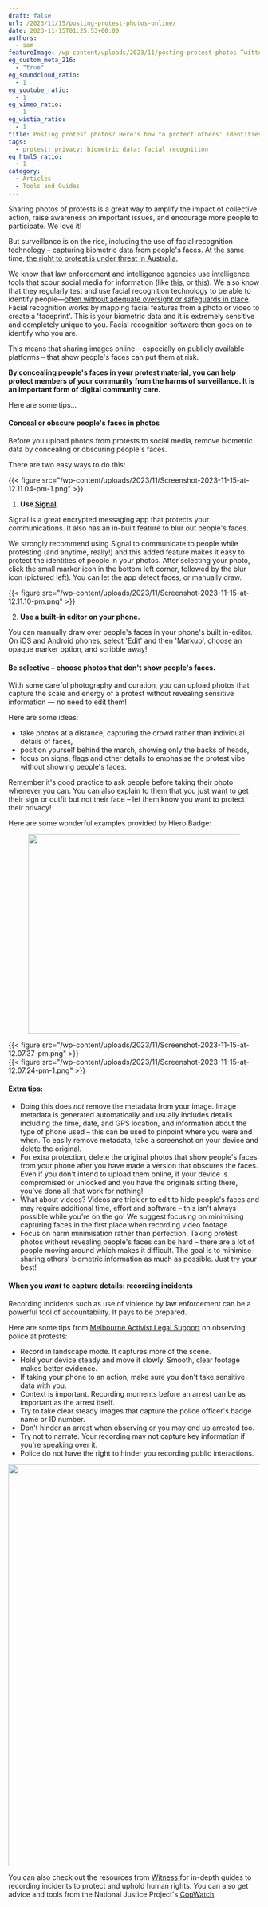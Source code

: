```yaml
---
draft: false
url: /2023/11/15/posting-protest-photos-online/
date: 2023-11-15T01:25:53+00:00
authors:
  - sam
featureImage: /wp-content/uploads/2023/11/posting-protest-photos-Twitter-Post.png
eg_custom_meta_216:
  - "true"
eg_soundcloud_ratio:
  - 1
eg_youtube_ratio:
  - 1
eg_vimeo_ratio:
  - 1
eg_wistia_ratio:
  - 1
title: Posting protest photos? Here's how to protect others' identities
tags:
  - protest; privacy; biometric data; facial recognition
eg_html5_ratio:
  - 1
category:
  - Articles
  - Tools and Guides
---
```

Sharing photos of protests is a great way to amplify the impact of collective action, raise awareness on important issues, and encourage more people to participate. We love it!

But surveillance is on the rise, including the use of facial recognition technology &#8211; capturing biometric data from people's faces. At the same time, <span style="text-decoration: underline;"><a href="https://www.hrlc.org.au/reports-news-commentary/protect-protest">the right to protest is under threat in Australia</a>.</span>

We know that law enforcement and intelligence agencies use intelligence tools that scour social media for information (like [<span style="text-decoration: underline;">this</span>](https://www.theguardian.com/australia-news/2023/nov/06/home-affairs-locate-x-paying-mobile-phone-tracking-tool), or [<span style="text-decoration: underline;">this</span>](https://www.crikey.com.au/2023/10/26/australian-signals-directorate-contract-digital-surveillance/)). We also know that they regularly test and use facial recognition technology to be able to identify people—[<span style="text-decoration: underline;">often without adequate oversight or safeguards in place</span>](https://www.theguardian.com/australia-news/2023/oct/24/australian-federal-police-afp-pimeyes-facial-recognition-facecheck-id-search-engine-platform). Facial recognition works by mapping facial features from a photo or video to create a 'faceprint'. This is your biometric data and it is extremely sensitive and completely unique to you. Facial recognition software then goes on to identify who you are.

This means that sharing images online &#8211; especially on publicly available platforms &#8211; that show people's faces can put them at risk.

**By concealing people's faces in your protest material, you can help protect members of your community from the harms of surveillance. It is an important form of digital community care.**

Here are some tips…

#### **Conceal or obscure people's faces in photos**

Before you upload photos from protests to social media, remove biometric data by concealing or obscuring people's faces.

There are two easy ways to do this:

<div class="wp-block-columns is-layout-flex wp-container-core-columns-layout-15 wp-block-columns-is-layout-flex">
  <div class="wp-block-column is-layout-flow wp-block-column-is-layout-flow" style="flex-basis:33.33%">
{{< figure src="/wp-content/uploads/2023/11/Screenshot-2023-11-15-at-12.11.04-pm-1.png" >}}
  </div>

  <div class="wp-block-column is-layout-flow wp-block-column-is-layout-flow" style="flex-basis:66.66%">
    <ol>
      <li>
        <strong>Use <a href="https://signal.org/"><span style="text-decoration: underline;">Signal</span></a>.</strong>
      </li>
    </ol>

Signal is a great encrypted messaging app that protects your communications. It also has an in-built feature to blur out people's faces. 

We strongly recommend using Signal to communicate to people while protesting (and anytime, really!) and this added feature makes it easy to protect the identities of people in your photos. After selecting your photo, click the small marker icon in the bottom left corner, followed by the blur icon (pictured left). You can let the app detect faces, or manually draw.

  </div>
</div>

<div class="wp-block-columns is-layout-flex wp-container-core-columns-layout-16 wp-block-columns-is-layout-flex">
  <div class="wp-block-column is-layout-flow wp-block-column-is-layout-flow" style="flex-basis:33.33%">
{{< figure src="/wp-content/uploads/2023/11/Screenshot-2023-11-15-at-12.11.10-pm.png" >}}
  </div>

  <div class="wp-block-column is-layout-flow wp-block-column-is-layout-flow" style="flex-basis:66.66%">
    <ol start="2">
      <li>
        <strong>Use a built-in editor on your phone.</strong>
      </li>
    </ol>

You can manually draw over people's faces in your phone's built in-editor. On iOS and Android phones, select 'Edit' and then 'Markup', choose an opaque marker option, and scribble away! 

 </div>
</div>

#### **Be selective &#8211; choose photos that don't show people's faces.**

With some careful photography and curation, you can upload photos that capture the scale and energy of a protest without revealing sensitive information — no need to edit them!

Here are some ideas:

* take photos at a distance, capturing the crowd rather than individual details of faces,
* position yourself behind the march, showing only the backs of heads,
* focus on signs, flags and other details to emphasise the protest vibe without showing people's faces.

Remember it's good practice to ask people before taking their photo whenever you can. You can also explain to them that you just want to get their sign or outfit but not their face &#8211; let them know you want to protect their privacy!

Here are some wonderful examples provided by Hiero Badge:<figure class="wp-block-image size-large">

<img loading="lazy" decoding="async" width="1024" height="400" src="/wp-content/uploads/2023/11/Screenshot-2023-11-15-at-12.08.11-pm-1024x400.png" alt="" class="wp-image-8662" srcset="/wp-content/uploads/2023/11/Screenshot-2023-11-15-at-12.08.11-pm-1024x400.png 1024w, /wp-content/uploads/2023/11/Screenshot-2023-11-15-at-12.08.11-pm-300x117.png 300w, /wp-content/uploads/2023/11/Screenshot-2023-11-15-at-12.08.11-pm-768x300.png 768w, /wp-content/uploads/2023/11/Screenshot-2023-11-15-at-12.08.11-pm-1536x600.png 1536w, /wp-content/uploads/2023/11/Screenshot-2023-11-15-at-12.08.11-pm.png 1588w" sizes="(max-width: 1024px) 100vw, 1024px" /> </figure>

<div class="wp-block-columns is-layout-flex wp-container-core-columns-layout-17 wp-block-columns-is-layout-flex">
  <div class="wp-block-column is-layout-flow wp-block-column-is-layout-flow">
{{< figure src="/wp-content/uploads/2023/11/Screenshot-2023-11-15-at-12.07.37-pm.png" >}}
  </div>

  <div class="wp-block-column is-layout-flow wp-block-column-is-layout-flow">
{{< figure src="/wp-content/uploads/2023/11/Screenshot-2023-11-15-at-12.07.24-pm-1.png" >}}
  </div>
</div>

#### **Extra tips:**

* Doing this does *not* remove the metadata from your image. Image metadata is generated automatically and usually includes details including the time, date, and GPS location, and information about the type of phone used &#8211; this can be used to pinpoint where you were and when. To easily remove metadata, take a screenshot on your device and delete the original.
* For extra protection, delete the original photos that show people's faces from your phone after you have made a version that obscures the faces. Even if you don't intend to upload them online, if your device is compromised or unlocked and you have the originals sitting there, you've done all that work for nothing!
* What about videos? Videos are trickier to edit to hide people's faces and may require additional time, effort and software &#8211; this isn't always possible while you're on the go! We suggest focusing on minimising capturing faces in the first place when recording video footage.
* Focus on harm minimisation rather than perfection. Taking protest photos without revealing people's faces can be hard &#8211; there are a lot of people moving around which makes it difficult. The goal is to minimise sharing others' biometric information as much as possible. Just try your best!

#### **When you** ***want*** **to capture details: recording incidents**

Recording incidents such as use of violence by law enforcement can be a powerful tool of accountability. It pays to be prepared.

Here are some tips from [Melbourne <span style="text-decoration: underline;">Activist Legal Suppo</span>rt](https://mals.au/) on observing police at protests:

* Record in landscape mode. It captures more of the scene.
* Hold your device steady and move it slowly. Smooth, clear footage makes better evidence.
* If taking your phone to an action, make sure you don't take sensitive data with you.
* Context is important. Recording moments before an arrest can be as important as the arrest itself.
* Try to take clear steady images that capture the police officer's badge name or ID number.
* Don't hinder an arrest when observing or you may end up arrested too.
* Try not to narrate. Your recording may not capture key information if you're speaking over it.
* Police do not have the right to hinder you recording public interactions.<figure class="wp-block-image size-full">

<img loading="lazy" decoding="async" width="805" height="806" src="/wp-content/uploads/2023/11/Screenshot-2023-11-15-at-12.00.09-pm.png" alt="" class="wp-image-8661" srcset="/wp-content/uploads/2023/11/Screenshot-2023-11-15-at-12.00.09-pm.png 805w, /wp-content/uploads/2023/11/Screenshot-2023-11-15-at-12.00.09-pm-300x300.png 300w, /wp-content/uploads/2023/11/Screenshot-2023-11-15-at-12.00.09-pm-150x150.png 150w, /wp-content/uploads/2023/11/Screenshot-2023-11-15-at-12.00.09-pm-768x769.png 768w" sizes="(max-width: 805px) 100vw, 805px" /> </figure>

You can also check out the resources from <span style="text-decoration: underline;"><a href="https://www.witness.org/">Witness</a> </span>for in-depth guides to recording incidents to protect and uphold human rights. You can also get advice and tools from the National Justice Project's [<span style="text-decoration: underline;">CopWatch</span>](https://www.copwatch.org.au).